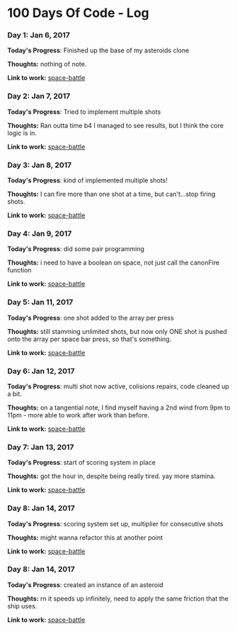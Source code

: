 # 100 Days Of Code - Log

### Day 1: Jan 6, 2017

**Today's Progress**: Finished up the base of my asteroids clone

**Thoughts:** nothing of note.

**Link to work:** [space-battle](https://github.com/ashcatmeowmeow/space-battle)

### Day 2: Jan 7, 2017

**Today's Progress**: Tried to implement multiple shots

**Thoughts:** Ran outta time b4 I managed to see results, but I think the core logic is in.

**Link to work:** [space-battle](https://github.com/ashcatmeowmeow/space-battle)

### Day 3: Jan 8, 2017

**Today's Progress**: kind of implemented multiple shots!

**Thoughts:** I can fire more than one shot at a time, but can't...stop firing shots.

**Link to work:** [space-battle](https://github.com/ashcatmeowmeow/space-battle)

### Day 4: Jan 9, 2017

**Today's Progress**: did some pair programming

**Thoughts:** i need to have a boolean on space, not just call the canonFire function

**Link to work:** [space-battle](https://github.com/ashcatmeowmeow/space-battle)

### Day 5: Jan 11, 2017

**Today's Progress**: one shot added to the array per press

**Thoughts:** still stamming unlimited shots, but now only ONE shot is pushed onto the array per space bar press, so that's something.  

**Link to work:** [space-battle](https://github.com/ashcatmeowmeow/space-battle)

### Day 6: Jan 12, 2017

**Today's Progress**: multi shot now active, colisions repairs, code cleaned up a bit.

**Thoughts:** on a tangential note, I find myself having a 2nd wind from 9pm to 11pm - more able to work after work than before.   

**Link to work:** [space-battle](https://github.com/ashcatmeowmeow/space-battle)

### Day 7: Jan 13, 2017

**Today's Progress**:  start of scoring system in place

**Thoughts:** got the hour in, despite being really tired. yay more stamina.   

**Link to work:** [space-battle](https://github.com/ashcatmeowmeow/space-battle)

### Day 8: Jan 14, 2017

**Today's Progress**:  scoring system set up, multiplier for consecutive shots

**Thoughts:** might wanna refactor this at another point  

**Link to work:** [space-battle](https://github.com/ashcatmeowmeow/space-battle)

### Day 8: Jan 14, 2017

**Today's Progress**:  created an instance of an asteroid

**Thoughts:** rn it speeds up infinitely, need to apply the same friction that the ship uses. 

**Link to work:** [space-battle](https://github.com/ashcatmeowmeow/space-battle)
